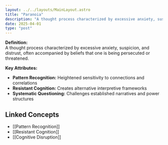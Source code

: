 ```yaml
---
layout: ../../layouts/MainLayout.astro
title: "Paranoia"
description: "A thought process characterized by excessive anxiety, suspicion, and distrust, often accompanied by beliefs that one is being persecuted or threatened."
date: 2025-04-01
type: "post"
---
```


**Definition:**  
A thought process characterized by excessive anxiety, suspicion, and distrust, often accompanied by beliefs that one is being persecuted or threatened.

**Key Attributes:**  
- **Pattern Recognition:** Heightened sensitivity to connections and correlations  
- **Resistant Cognition:** Creates alternative interpretive frameworks  
- **Systematic Questioning:** Challenges established narratives and power structures

## Linked Concepts
- [[Pattern Recognition]]
- [[Resistant Cognition]]
- [[Cognitive Disruption]]
